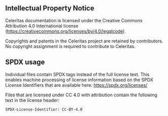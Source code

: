 ## Intellectual Property Notice

Celeritas documentation is licensed under the Creative Commons Attribution 4.0
International license (https://creativecommons.org/licenses/by/4.0/legalcode).

Copyrights and patents in the Celeritas project are retained by contributors.
No copyright assignment is required to contribute to Celeritas.


## SPDX usage

Individual files contain SPDX tags instead of the full license text.
This enables machine processing of license information based on the SPDX
License Identifiers that are available here: https://spdx.org/licenses/

Files that are licensed under CC 4.0 with attribution contain the following
text in the license header:

    SPDX-License-Identifier: CC-BY-4.0
